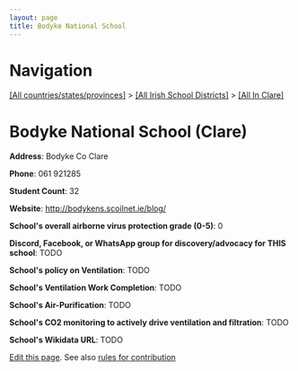 ```yaml
---
layout: page
title: Bodyke National School
---
```

# Navigation

[[All countries/states/provinces]](../../..) > [[All Irish School Districts]](../..) > [[All In Clare]](..)

# Bodyke National School (Clare)

**Address**: Bodyke Co Clare

**Phone**: 061 921285

**Student Count**: 32

**Website**: <http://bodykens.scoilnet.ie/blog/>

**School's overall airborne virus protection grade (0-5)**: 0

**Discord, Facebook, or WhatsApp group for discovery/advocacy for THIS school**: TODO

**School's policy on Ventilation**: TODO

**School's Ventilation Work Completion**: TODO

**School's Air-Purification**: TODO

**School's CO2 monitoring to actively drive ventilation and filtration**: TODO

**School's Wikidata URL**: TODO


[Edit this page](https://github.com/ventilate-schools/Ireland/edit/main/./Clare/Bodyke_National_School.md). See also [rules for contribution](../../../contribution-rules/)